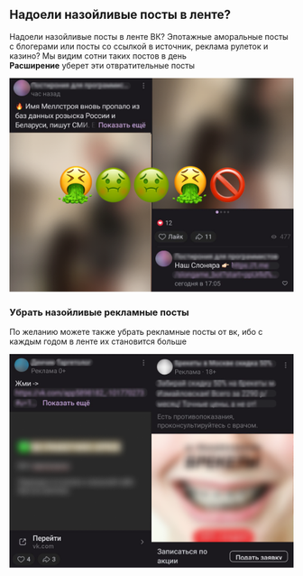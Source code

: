 ## Надоели назойливые посты в ленте?
Надоели назойливые посты в ленте ВК? Эпотажные аморальные посты с блогерами или посты со ссылкой в источник, реклама рулеток и казино?
Мы видим сотни таких постов в день
<br/>
<strong>Расширение</strong> уберет эти отвратительные посты

<img src="./readmeImages/image1.png" />


### Убрать назойливые рекламные посты
По желанию можете также убрать рекламные посты от вк, ибо с каждым годом в ленте их становится больше

<img src="./readmeImages/image2.png" />

